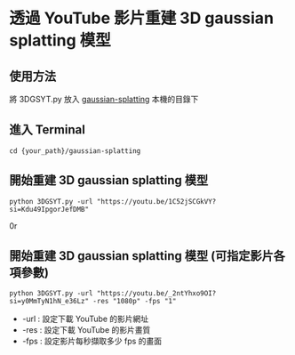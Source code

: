 # 透過 YouTube 影片重建 3D gaussian splatting 模型
## 使用方法
將 3DGSYT.py 放入 [gaussian-splatting](https://github.com/graphdeco-inria/gaussian-splatting) 本機的目錄下

## 進入 Terminal
```shell
cd {your_path}/gaussian-splatting
```

## 開始重建 3D gaussian splatting 模型 
```shell
python 3DGSYT.py -url "https://youtu.be/1C52jSCGkVY?si=Kdu49IpgorJefDMB"
```
0r 

## 開始重建 3D gaussian splatting 模型 (可指定影片各項參數)
```shell
python 3DGSYT.py -url "https://youtu.be/_2ntYhxo9OI?si=y0MmTyN1hN_e36Lz" -res "1080p" -fps "1"
```
* -url : 設定下載 YouTube 的影片網址
* -res : 設定下載 YouTube 的影片畫質
* -fps : 設定影片每秒擷取多少 fps 的畫面
